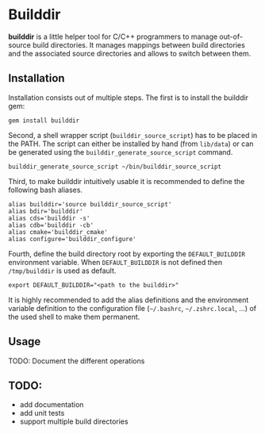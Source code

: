 ﻿# Builddir

**builddir** is a little helper tool for C/C++ programmers to manage
out-of-source build directories. It manages mappings between build directories
and the associated source directories and allows to switch between them.

## Installation

Installation consists out of multiple steps. The first is to install the
builddir gem:

    gem install builddir

Second, a shell wrapper script (`builddir_source_script`) has to be placed in
the PATH. The script can either be installed by hand (from `lib/data`) or can
be generated using the `builddir_generate_source_script` command.

    builddir_generate_source_script ~/bin/builddir_source_script

Third, to make builddir intuitively usable it is recommended to define the
following bash aliases.

    alias builddir='source builddir_source_script'
    alias bdir='builddir'
    alias cds='builddir -s'
    alias cdb='builddir -cb'
    alias cmake='builddir_cmake'
    alias configure='builddir_configure'

Fourth, define the build directory root by exporting the `DEFAULT_BUILDDIR`
environment variable. When `DEFAULT_BUILDDIR` is not defined then
`/tmp/builddir` is used as default.

    export DEFAULT_BUILDDIR="<path to the builddir>"

It is highly recommended to add the alias definitions and the environment
variable definition to the configuration file
(`~/.bashrc`, `~/.zshrc.local`, ...) of the used shell to make them permanent. 

## Usage

TODO: Document the different operations

## TODO:
* add documentation
* add unit tests
* support multiple build directories
